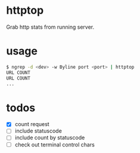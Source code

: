 # httptop
Grab http stats from running server.

# usage
```bash
$ ngrep -d <dev> -w Byline port <port> | httptop
URL COUNT
URL COUNT
...
```

# todos
- [x] count request
- [ ] include statuscode
- [ ] include count by statuscode
- [ ] check out terminal control chars
